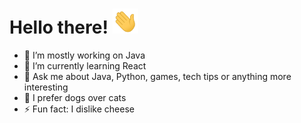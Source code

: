 # Hello there! <img src="https://github.com/mathijshudepohl/mathijshudepohl/blob/master/Hi.gif" height="40px">

- 🔭 I’m mostly working on Java
- 🌱 I’m currently learning React
- 💬 Ask me about Java, Python, games, tech tips or anything more interesting
- 🐶 I prefer dogs over cats
- ⚡ Fun fact: I dislike cheese
